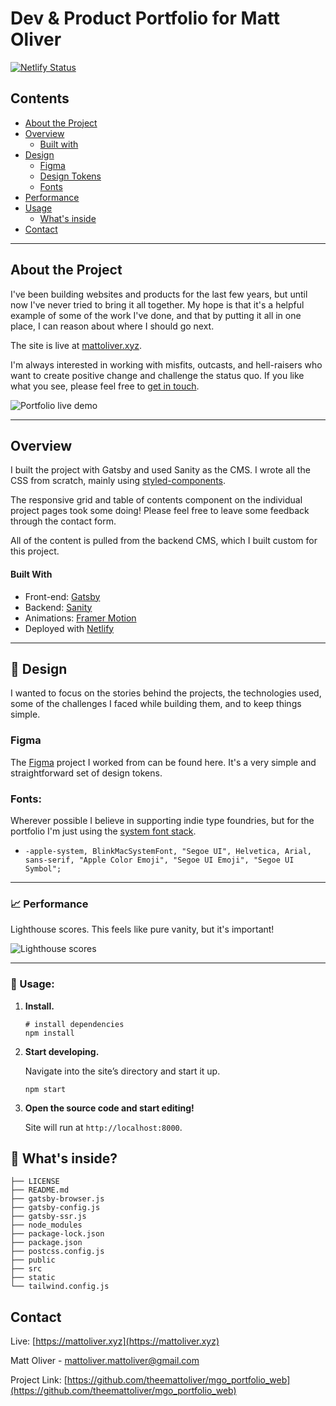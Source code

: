 <!-- START -->
Dev & Product Portfolio for Matt Oliver
=============================

[![Netlify Status](https://api.netlify.com/api/v1/badges/44da42bc-8204-4758-8dbd-3e1c3f64cb35/deploy-status)](https://app.netlify.com/sites/adoring-bohr-7062c0/deploys)

<!-- TABLE OF CONTENTS -->
## Contents
- [About the Project](#about-the-project)
- [Overview](#overview)
    - [Built with](#builtwith)
- [Design](#design)
    - [Figma](#figma)
    - [Design Tokens](#designtokens)
    - [Fonts](#fonts)
- [Performance](#performance)
- [Usage](#usage)
    - [What's inside](#whats-inside)
- [Contact](#contact)


---
<!-- ABOUT THE PROJECT -->
## About the Project
I've been building websites and products for the last few years, but until now I've never tried to bring it all together. My hope is that it's a helpful example of some of the work I've done, and that by putting it all in one place, I can reason about where I should go next.

The site is live at [mattoliver.xyz](https://mattoliver.xyz).

I'm always interested in working with misfits, outcasts, and hell-raisers who want to create positive change and challenge the status quo. If you like what you see, please feel free to [get in touch](mailto:mattoliver.mattoliver@gmail.com).

![Portfolio live demo](https://media.giphy.com/media/VTOboMkw08z5BXfAaP/giphy.gif?cid=790b7611ba3c73f2aae15eb497c53abf76033ee28c8139d6&rid=giphy.gif&ct=g)

---
## Overview
I built the project with Gatsby and used Sanity as the CMS. I wrote all the CSS from scratch, mainly using [styled-components](https://styled-components.com/).

The responsive grid and table of contents component on the individual project pages took some doing! Please feel free to leave some feedback through the contact form.

All of the content is pulled from the backend CMS, which I built custom for this project.

#### Built With

* Front-end: [Gatsby](https://gatsbyjs.org)
* Backend: [Sanity](https://sanity.io)
* Animations: [Framer Motion](https://www.framer.com/motion/)
* Deployed with [Netlify](https://netlify.com)

---
<!-- DESIGN -->
## 📌 Design
I wanted to focus on the stories behind the projects, the technologies used, some of the challenges I faced while building them, and to keep things simple.

### Figma

The [Figma](https://www.figma.com/file/U7LRjFK3yqItc2eJe7cPdM/Oliver-Portfolio-2021?node-id=0%3A1) project I worked from can be found here. It's a very simple and straightforward set of design tokens.


### Fonts:

Wherever possible I believe in supporting indie type foundries, but for the portfolio I'm just using the [system font stack](https://systemfontstack.com/). 

- `-apple-system, BlinkMacSystemFont, "Segoe UI", Helvetica, Arial, sans-serif, "Apple Color Emoji", "Segoe UI Emoji", "Segoe UI Symbol";`

---
### 📈 Performance

Lighthouse scores. This feels like pure vanity, but it's important!

![Lighthouse scores](https://media.giphy.com/media/xsFI8ZHYL3SbDxgMKo/giphy.gif)

---
### 🚀 Usage:

1.  **Install.**

    ```shell
    # install dependencies
    npm install
    ```

1.  **Start developing.**

    Navigate into the site’s directory and start it up.

    ```shell
    npm start
    ```

1.  **Open the source code and start editing!**

    Site will run at `http://localhost:8000`.

## 🧐 What's inside?

```.
├── LICENSE
├── README.md
├── gatsby-browser.js
├── gatsby-config.js
├── gatsby-ssr.js
├── node_modules
├── package-lock.json
├── package.json
├── postcss.config.js
├── public
├── src
├── static
└── tailwind.config.js
```

<!-- CONTACT -->
## Contact

Live: [https://mattoliver.xyz](https://mattoliver.xyz)

Matt Oliver - [mattoliver.mattoliver@gmail.com](mattoliver.mattoliver@gmail.com)

Project Link: [https://github.com/theemattoliver/mgo_portfolio_web](https://github.com/theemattoliver/mgo_portfolio_web)

<!-- END -->